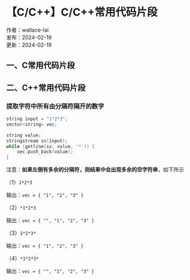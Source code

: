 # 【C/C++】C/C++常用代码片段

作者：wallace-lai </br>
发布：2024-02-19 </br>
更新：2024-02-19 </br>

## 一、C常用代码片段

## 二、C++常用代码片段

### 提取字符中所有由分隔符隔开的数字

```cpp
string input = "1*2*3";
vector<string> vec;

string value;
stringstream ss(input);
while (getline(ss, value, '*')) {
    vec.push_back(value);
}
```

注意：**如果左侧有多余的分隔符，则结果中会出现多余的空字符串**，如下所示

（1）`1*2*3`

输出：`vec = { "1", "2", "3" }`

（2）`*1*2*3`

输出：`vec = { "", "1", "2", "3" }`

（3）`1*2*3*`

输出：`vec = { "1", "2", "3" }`

（4）`*1*2*3*`

输出：`vec = { "", "1", "2", "3" }`

